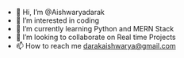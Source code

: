 - 👋 Hi, I’m @Aishwaryadarak
- 👀 I’m interested in coding
- 🌱 I’m currently learning Python and MERN Stack
- 💞️ I’m looking to collaborate on Real time Projects
- 📫 How to reach me darakaishwarya@gmail.com
  

<!---
Aishwaryadarak/Aishwaryadarak is a ✨ special ✨ repository because its `README.md` (this file) appears on your GitHub profile.
You can click the Preview link to take a look at your changes.
--->
